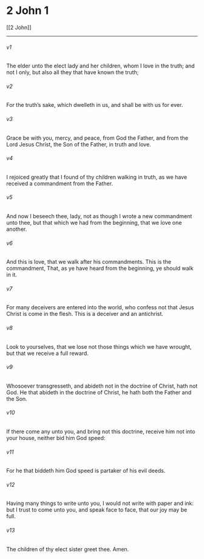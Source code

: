 # 2 John 1

[[2 John]]
***

###### v1
The elder unto the elect lady and her children, whom I love in the truth; and not I only, but also all they that have known the truth;
###### v2
For the truth’s sake, which dwelleth in us, and shall be with us for ever.
###### v3
Grace be with you, mercy, and peace, from God the Father, and from the Lord Jesus Christ, the Son of the Father, in truth and love.
###### v4
I rejoiced greatly that I found of thy children walking in truth, as we have received a commandment from the Father.
###### v5
And now I beseech thee, lady, not as though I wrote a new commandment unto thee, but that which we had from the beginning, that we love one another.
###### v6
And this is love, that we walk after his commandments. This is the commandment, That, as ye have heard from the beginning, ye should walk in it.
###### v7
For many deceivers are entered into the world, who confess not that Jesus Christ is come in the flesh. This is a deceiver and an antichrist.
###### v8
Look to yourselves, that we lose not those things which we have wrought, but that we receive a full reward.
###### v9
Whosoever transgresseth, and abideth not in the doctrine of Christ, hath not God. He that abideth in the doctrine of Christ, he hath both the Father and the Son.
###### v10
If there come any unto you, and bring not this doctrine, receive him not into your house, neither bid him God speed:
###### v11
For he that biddeth him God speed is partaker of his evil deeds.
###### v12
Having many things to write unto you, I would not write with paper and ink: but I trust to come unto you, and speak face to face, that our joy may be full.
###### v13
The children of thy elect sister greet thee. Amen.  
